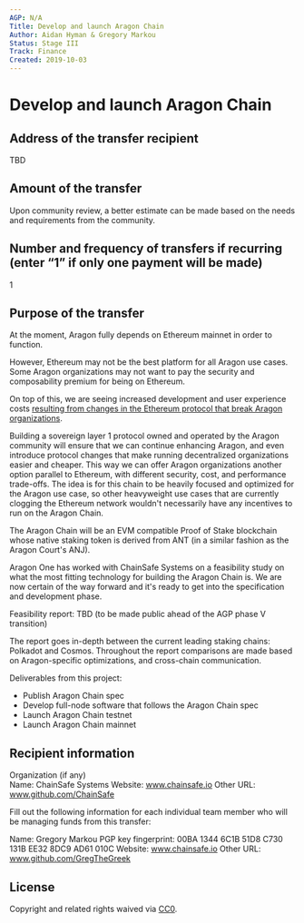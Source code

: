 ```yaml
---
AGP: N/A
Title: Develop and launch Aragon Chain
Author: Aidan Hyman & Gregory Markou
Status: Stage III
Track: Finance
Created: 2019-10-03
---
```


# Develop and launch Aragon Chain

## Address of the transfer recipient

TBD

## Amount of the transfer

Upon community review, a better estimate can be made based on the needs and requirements from the community.

## Number and frequency of transfers if recurring (enter “1” if only one payment will be made)

1

## Purpose of the transfer

At the moment, Aragon fully depends on Ethereum mainnet in order to function.

However, Ethereum may not be the best platform for all Aragon use cases. Some Aragon organizations may not want to pay the security and composability premium for being on Ethereum.

On top of this, we are seeing increased development and user experience costs [resulting from changes in the Ethereum protocol that break Aragon organizations](https://www.coindesk.com/ethereums-istanbul-upgrade-will-break-680-smart-contracts-on-aragon).

Building a sovereign layer 1 protocol owned and operated by the Aragon community will ensure that we can continue enhancing Aragon, and even introduce protocol changes that make running decentralized organizations easier and cheaper. This way we can offer Aragon organizations another option parallel to Ethereum, with different security, cost, and performance trade-offs. The idea is for this chain to be heavily focused and optimized for the Aragon use case, so other heavyweight use cases that are currently clogging the Ethereum network wouldn't necessarily have any incentives to run on the Aragon Chain.

The Aragon Chain will be an EVM compatible Proof of Stake blockchain whose native staking token is derived from ANT (in a similar fashion as the Aragon Court's ANJ).

Aragon One has worked with ChainSafe Systems on a feasibility study on what the most fitting technology for building the Aragon Chain is. We are now certain of the way forward and it's ready to get into the specification and development phase.

Feasibility report: TBD (to be made public ahead of the AGP phase V transition)

The report goes in-depth between the current leading staking chains: Polkadot and Cosmos. Throughout the report comparisons are made based on Aragon-specific optimizations, and cross-chain communication.

Deliverables from this project:

- Publish Aragon Chain spec
- Develop full-node software that follows the Aragon Chain spec
- Launch Aragon Chain testnet
- Launch Aragon Chain mainnet

## Recipient information

Organization (if any)  
Name: ChainSafe Systems
Website: www.chainsafe.io
Other URL: www.github.com/ChainSafe

Fill out the following information for each individual team member who will be managing funds from this transfer:

Name: Gregory Markou
PGP key fingerprint: 00BA 1344 6C1B 51D8 C730  131B EE32 8DC9 AD61 010C
Website: www.chainsafe.io
Other URL: www.github.com/GregTheGreek

## License
Copyright and related rights waived via [CC0](https://creativecommons.org/publicdomain/zero/1.0/).
